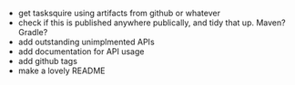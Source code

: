 - get tasksquire using artifacts from github or whatever
- check if this is published anywhere publically, and tidy that up. Maven? Gradle?
- add outstanding unimplmented APIs
- add documentation for API usage
- add github tags
- make a lovely README
